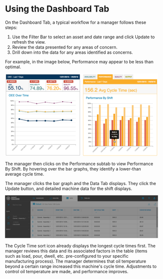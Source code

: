 # Using the Dashboard Tab

On the Dashboard Tab, a typical workflow for a manager follows these steps:

1. Use the Filter Bar to select an asset and date range and click Update to refresh the view.
2. Review the data presented for any areas of concern.
3. Drill down into the data for any areas identified as concerns.

  For example, in the image below, Performance may appear to be less than optimal.


![](/assets/oeeTabPerformanceLinkedBar7_28_16.png)

The manager then clicks on the Performance subtab to view Performance By Shift. By hovering over the bar graphs, they identify a lower-than average cycle time.

The  manager clicks the bar graph and the Data Tab displays. They click the Update button, and detailed machine data for the shift displays.

![](/assets/dataTabFromOeeTab7_26_16.png)

The Cycle Time sort icon already displays the longest cycle times first. The manager reviews this data and its associated factors in the table \(items such as load, pour, dwell, etc. pre-configured to your specific manufacturing process\). The manager determines that oil temperature beyond a certain range increased this machine's cycle time. Adjustments to control oil temperature are made, and performance improves.

